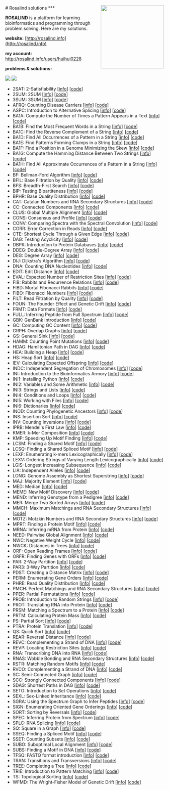 <img src="http://rosalind.info/static/img/logo.png?v=1560257990" width="200" align="right">
# Rosalind solutions
***

**ROSALIND** is a platform for learning bioinformatics and programming through problem solving. Here are my solutions.

**website:** [http://rosalind.info](http://rosalind.info)

**my account:** http://rosalind.info/users/huihui0228

**problems & solutions:** 

<img src="https://img.shields.io/badge/language-python-blue.svg" style="zoom:100%;" /> <img src="https://img.shields.io/badge/counts-126-brightgreen.svg" style="zoom:100%;" />

* 2SAT: 2-Satisfiability [[info](http://rosalind.info/problems/2sat/)] [[code](https://github.com/zonghui0228/Rosalind-Solutions/blob/master/code/rosalind_2sat.py)]
* 2SUM: 2SUM [[info](http://rosalind.info/problems/2sum/)] [[code](https://github.com/zonghui0228/Rosalind-Solutions/blob/master/code/rosalind_2sum.py)]
* 3SUM: 3SUM [[info](http://rosalind.info/problems/3sum/)] [[code](https://github.com/zonghui0228/Rosalind-Solutions/blob/master/code/rosalind_3sum.py)]
* AFRQ: Counting Disease Carriers [[info](http://rosalind.info/problems/afrq/)] [[code](https://github.com/zonghui0228/Rosalind-Solutions/blob/master/code/rosalind_afrq.py)]
* ASPC: Introduction to Alternative Splicing [[info](http://rosalind.info/problems/aspc/)] [[code](https://github.com/zonghui0228/Rosalind-Solutions/blob/master/code/rosalind_aspc.py)]
* BA1A: Compute the Number of Times a Pattern Appears in a Text [[info](http://rosalind.info/problems/ba1a/)] [[code](https://github.com/zonghui0228/Rosalind-Solutions/blob/master/code/rosalind_ba1a.py)]
* BA1B: Find the Most Frequent Words in a String [[info](http://rosalind.info/problems/ba1b/)] [[code](https://github.com/zonghui0228/Rosalind-Solutions/blob/master/code/rosalind_ba1b.py)]
* BA1C: Find the Reverse Complement of a String [[info](http://rosalind.info/problems/ba1c/)] [[code](https://github.com/zonghui0228/Rosalind-Solutions/blob/master/code/rosalind_ba1c.py)]
* BA1D: Find All Occurrences of a Pattern in a String [[info](http://rosalind.info/problems/ba1d/)] [[code](https://github.com/zonghui0228/Rosalind-Solutions/blob/master/code/rosalind_ba1d.py)]
* BA1E: Find Patterns Forming Clumps in a String [[info](http://rosalind.info/problems/ba1e/)] [[code](https://github.com/zonghui0228/Rosalind-Solutions/blob/master/code/rosalind_ba1e.py)]
* BA1F: Find a Position in a Genome Minimizing the Skew [[info](http://rosalind.info/problems/ba1f/)] [[code](https://github.com/zonghui0228/Rosalind-Solutions/blob/master/code/rosalind_ba1f.py)]
* BA1G: Compute the Hamming Distance Between Two Strings [[info](http://rosalind.info/problems/ba1g/)] [[code](https://github.com/zonghui0228/Rosalind-Solutions/blob/master/code/rosalind_ba1g.py)]
* BA1H: Find All Approximate Occurrences of a Pattern in a String [[info](http://rosalind.info/problems/ba1h/)] [[code](https://github.com/zonghui0228/Rosalind-Solutions/blob/master/code/rosalind_ba1h.py)]
* BF: Bellman-Ford Algorithm [[info](http://rosalind.info/problems/bf/)] [[code](https://github.com/zonghui0228/Rosalind-Solutions/blob/master/code/rosalind_bf.py)]
* BFIL: Base Filtration by Quality [[info](http://rosalind.info/problems/bfil/)] [[code](https://github.com/zonghui0228/Rosalind-Solutions/blob/master/code/rosalind_bfil.py)]
* BFS: Breadth-First Search [[info](http://rosalind.info/problems/bfs/)] [[code](https://github.com/zonghui0228/Rosalind-Solutions/blob/master/code/rosalind_bfs.py)]
* BIP: Testing Bipartiteness [[info](http://rosalind.info/problems/bip/)] [[code](https://github.com/zonghui0228/Rosalind-Solutions/blob/master/code/rosalind_bip.py)]
* BPHR: Base Quality Distribution [[info](http://rosalind.info/problems/bphr/)] [[code](https://github.com/zonghui0228/Rosalind-Solutions/blob/master/code/rosalind_bphr.py)]
* CAT: Catalan Numbers and RNA Secondary Structures [[info](http://rosalind.info/problems/cat/)] [[code](https://github.com/zonghui0228/Rosalind-Solutions/blob/master/code/rosalind_cat.py)]
* CC: Connected Components [[info](http://rosalind.info/problems/cc/)] [[code](https://github.com/zonghui0228/Rosalind-Solutions/blob/master/code/rosalind_cc.py)]
* CLUS: Global Multiple Alignment [[info](http://rosalind.info/problems/clus/)] [[code](https://github.com/zonghui0228/Rosalind-Solutions/blob/master/code/rosalind_clus.py)]
* CONS: Consensus and Profile [[info](http://rosalind.info/problems/cons/)] [[code](https://github.com/zonghui0228/Rosalind-Solutions/blob/master/code/rosalind_cons.py)]
* CONV: Comparing Spectra with the Spectral Convolution [[info](http://rosalind.info/problems/conv/)] [[code](https://github.com/zonghui0228/Rosalind-Solutions/blob/master/code/rosalind_conv.py)]
* CORR: Error Correction in Reads [[info](http://rosalind.info/problems/corr/)] [[code](https://github.com/zonghui0228/Rosalind-Solutions/blob/master/code/rosalind_corr.py)]
* CTE: Shortest Cycle Through a Given Edge [[info](http://rosalind.info/problems/cte/)] [[code](https://github.com/zonghui0228/Rosalind-Solutions/blob/master/code/rosalind_cte.py)]
* DAG: Testing Acyclicity [[info](http://rosalind.info/problems/dag/)] [[code](https://github.com/zonghui0228/Rosalind-Solutions/blob/master/code/rosalind_dag.py)]
* DBPR: Introduction to Protein Databases [[info](http://rosalind.info/problems/dbpr/)] [[code](https://github.com/zonghui0228/Rosalind-Solutions/blob/master/code/rosalind_dbpr.py)]
* DDEG: Double-Degree Array [[info](http://rosalind.info/problems/ddeg/)] [[code](https://github.com/zonghui0228/Rosalind-Solutions/blob/master/code/rosalind_ddeg.py)]
* DEG: Degree Array [[info](http://rosalind.info/problems/deg/)] [[code](https://github.com/zonghui0228/Rosalind-Solutions/blob/master/code/rosalind_deg.py)]
* DIJ: Dijkstra's Algorithm [[info](http://rosalind.info/problems/dij/)] [[code](https://github.com/zonghui0228/Rosalind-Solutions/blob/master/code/rosalind_dij.py)]
* DNA: Counting DNA Nucleotides [[info](http://rosalind.info/problems/dna/)] [[code](https://github.com/zonghui0228/Rosalind-Solutions/blob/master/code/rosalind_dna.py)]
* EDIT: Edit Distance [[info](http://rosalind.info/problems/edit/)] [[code](https://github.com/zonghui0228/Rosalind-Solutions/blob/master/code/rosalind_edit.py)]
* EVAL: Expected Number of Restriction Sites [[info](http://rosalind.info/problems/eval/)] [[code](https://github.com/zonghui0228/Rosalind-Solutions/blob/master/code/rosalind_eval.py)]
* FIB: Rabbits and Recurrence Relations [[info](http://rosalind.info/problems/fib/)] [[code](https://github.com/zonghui0228/Rosalind-Solutions/blob/master/code/rosalind_fib.py)]
* FIBD: Mortal Fibonacci Rabbits [[info](http://rosalind.info/problems/fibd/)] [[code](https://github.com/zonghui0228/Rosalind-Solutions/blob/master/code/rosalind_fibd.py)]
* FIBO: Fibonacci Numbers [[info](http://rosalind.info/problems/fibo/)] [[code](https://github.com/zonghui0228/Rosalind-Solutions/blob/master/code/rosalind_fibo.py)]
* FILT: Read Filtration by Quality [[info](http://rosalind.info/problems/filt/)] [[code](https://github.com/zonghui0228/Rosalind-Solutions/blob/master/code/rosalind_filt.py)]
* FOUN: The Founder Effect and Genetic Drift [[info](http://rosalind.info/problems/foun/)] [[code](https://github.com/zonghui0228/Rosalind-Solutions/blob/master/code/rosalind_foun.py)]
* FRMT: Data Formats [[info](http://rosalind.info/problems/frmt/)] [[code](https://github.com/zonghui0228/Rosalind-Solutions/blob/master/code/rosalind_frmt.py)]
* FULL: Inferring Peptide from Full Spectrum [[info](http://rosalind.info/problems/full/)] [[code](https://github.com/zonghui0228/Rosalind-Solutions/blob/master/code/rosalind_full.py)]
* GBK: GenBank Introduction [[info](http://rosalind.info/problems/gbk/)] [[code](https://github.com/zonghui0228/Rosalind-Solutions/blob/master/code/rosalind_gbk.py)]
* GC: Computing GC Content [[info](http://rosalind.info/problems/gc/)] [[code](https://github.com/zonghui0228/Rosalind-Solutions/blob/master/code/rosalind_gc.py)]
* GRPH: Overlap Graphs [[info](http://rosalind.info/problems/grph/)] [[code](https://github.com/zonghui0228/Rosalind-Solutions/blob/master/code/rosalind_grph.py)]
* GS: General Sink [[info](http://rosalind.info/problems/gs/)] [[code](https://github.com/zonghui0228/Rosalind-Solutions/blob/master/code/rosalind_gs.py)]
* HAMM: Counting Point Mutations [[info](http://rosalind.info/problems/hamm/)] [[code](https://github.com/zonghui0228/Rosalind-Solutions/blob/master/code/rosalind_hamm.py)]
* HDAG: Hamiltonian Path in DAG [[info](http://rosalind.info/problems/hdag/)] [[code](https://github.com/zonghui0228/Rosalind-Solutions/blob/master/code/rosalind_hdag.py)]
* HEA: Building a Heap [[info](http://rosalind.info/problems/hea/)] [[code](https://github.com/zonghui0228/Rosalind-Solutions/blob/master/code/rosalind_hea.py)]
* HS: Heap Sort [[info](http://rosalind.info/problems/hs/)] [[code](https://github.com/zonghui0228/Rosalind-Solutions/blob/master/code/rosalind_hs.py)]
* IEV: Calculating Expected Offspring [[info](http://rosalind.info/problems/iev/)] [[code](https://github.com/zonghui0228/Rosalind-Solutions/blob/master/code/rosalind_iev.py)]
* INDC: Independent Segregation of Chromosomes [[info](http://rosalind.info/problems/indc/)] [[code](https://github.com/zonghui0228/Rosalind-Solutions/blob/master/code/rosalind_indc.py)]
* INI: Introduction to the Bioinformatics Armory [[info](http://rosalind.info/problems/ini/)] [[code](https://github.com/zonghui0228/Rosalind-Solutions/blob/master/code/rosalind_ini.py)]
* INI1: Installing Python [[info](http://rosalind.info/problems/ini1/)] [[code](https://github.com/zonghui0228/Rosalind-Solutions/blob/master/code/rosalind_ini1.py)]
* INI2: Variables and Some Arithmetic [[info](http://rosalind.info/problems/ini2/)] [[code](https://github.com/zonghui0228/Rosalind-Solutions/blob/master/code/rosalind_ini2.py)]
* INI3: Strings and Lists [[info](http://rosalind.info/problems/ini3/)] [[code](https://github.com/zonghui0228/Rosalind-Solutions/blob/master/code/rosalind_ini3.py)]
* INI4: Conditions and Loops [[info](http://rosalind.info/problems/ini4/)] [[code](https://github.com/zonghui0228/Rosalind-Solutions/blob/master/code/rosalind_ini4.py)]
* INI5: Working with Files [[info](http://rosalind.info/problems/ini5/)] [[code](https://github.com/zonghui0228/Rosalind-Solutions/blob/master/code/rosalind_ini5.py)]
* INI6: Dictionaries [[info](http://rosalind.info/problems/ini6/)] [[code](https://github.com/zonghui0228/Rosalind-Solutions/blob/master/code/rosalind_ini6.py)]
* INOD: Counting Phylogenetic Ancestors [[info](http://rosalind.info/problems/inod/)] [[code](https://github.com/zonghui0228/Rosalind-Solutions/blob/master/code/rosalind_inod.py)]
* INS: Insertion Sort [[info](http://rosalind.info/problems/ins/)] [[code](https://github.com/zonghui0228/Rosalind-Solutions/blob/master/code/rosalind_ins.py)]
* INV: Counting Inversions [[info](http://rosalind.info/problems/inv/)] [[code](https://github.com/zonghui0228/Rosalind-Solutions/blob/master/code/rosalind_inv.py)]
* IPRB: Mendel's First Law [[info](http://rosalind.info/problems/iprb/)] [[code](https://github.com/zonghui0228/Rosalind-Solutions/blob/master/code/rosalind_iprb.py)]
* KMER: k-Mer Composition [[info](http://rosalind.info/problems/kmer/)] [[code](https://github.com/zonghui0228/Rosalind-Solutions/blob/master/code/rosalind_kmer.py)]
* KMP: Speeding Up Motif Finding [[info](http://rosalind.info/problems/kmp/)] [[code](https://github.com/zonghui0228/Rosalind-Solutions/blob/master/code/rosalind_kmp.py)]
* LCSM: Finding a Shared Motif [[info](http://rosalind.info/problems/lcsm/)] [[code](https://github.com/zonghui0228/Rosalind-Solutions/blob/master/code/rosalind_lcsm.py)]
* LCSQ: Finding a Shared Spliced Motif [[info](http://rosalind.info/problems/lcsq/)] [[code](https://github.com/zonghui0228/Rosalind-Solutions/blob/master/code/rosalind_lcsq.py)]
* LEXF: Enumerating k-mers Lexicographically [[info](http://rosalind.info/problems/lexf/)] [[code](https://github.com/zonghui0228/Rosalind-Solutions/blob/master/code/rosalind_lexf.py)]
* LEXV: Ordering Strings of Varying Length Lexicographically [[info](http://rosalind.info/problems/lexv/)] [[code](https://github.com/zonghui0228/Rosalind-Solutions/blob/master/code/rosalind_lexv.py)]
* LGIS: Longest Increasing Subsequence [[info](http://rosalind.info/problems/lgis/)] [[code](https://github.com/zonghui0228/Rosalind-Solutions/blob/master/code/rosalind_lgis.py)]
* LIA: Independent Alleles [[info](http://rosalind.info/problems/lia/)] [[code](https://github.com/zonghui0228/Rosalind-Solutions/blob/master/code/rosalind_lia.py)]
* LONG: Genome Assembly as Shortest Superstring [[info](http://rosalind.info/problems/long/)] [[code](https://github.com/zonghui0228/Rosalind-Solutions/blob/master/code/rosalind_long.py)]
* MAJ: Majority Element [[info](http://rosalind.info/problems/maj/)] [[code](https://github.com/zonghui0228/Rosalind-Solutions/blob/master/code/rosalind_maj.py)]
* MED: Median [[info](http://rosalind.info/problems/med/)] [[code](https://github.com/zonghui0228/Rosalind-Solutions/blob/master/code/rosalind_med.py)]
* MEME: New Motif Discovery [[info](http://rosalind.info/problems/meme/)] [[code](https://github.com/zonghui0228/Rosalind-Solutions/blob/master/code/rosalind_meme.py)]
* MEND: Inferring Genotype from a Pedigree [[info](http://rosalind.info/problems/mend/)] [[code](https://github.com/zonghui0228/Rosalind-Solutions/blob/master/code/rosalind_mend.py)]
* MER: Merge Two Sorted Arrays [[info](http://rosalind.info/problems/mer/)] [[code](https://github.com/zonghui0228/Rosalind-Solutions/blob/master/code/rosalind_mer.py)]
* MMCH: Maximum Matchings and RNA Secondary Structures [[info](http://rosalind.info/problems/mmch/)] [[code](https://github.com/zonghui0228/Rosalind-Solutions/blob/master/code/rosalind_mmch.py)]
* MOTZ: Motzkin Numbers and RNA Secondary Structures [[info](http://rosalind.info/problems/motz/)] [[code](https://github.com/zonghui0228/Rosalind-Solutions/blob/master/code/rosalind_motz.py)]
* MPRT: Finding a Protein Motif [[info](http://rosalind.info/problems/mprt/)] [[code](https://github.com/zonghui0228/Rosalind-Solutions/blob/master/code/rosalind_mprt.py)]
* MRNA: Inferring mRNA from Protein [[info](http://rosalind.info/problems/mrna/)] [[code](https://github.com/zonghui0228/Rosalind-Solutions/blob/master/code/rosalind_mrna.py)]
* NEED: Pairwise Global Alignment [[info](http://rosalind.info/problems/need/)] [[code](https://github.com/zonghui0228/Rosalind-Solutions/blob/master/code/rosalind_need.py)]
* NWC: Negative Weight Cycle [[info](http://rosalind.info/problems/nwc/)] [[code](https://github.com/zonghui0228/Rosalind-Solutions/blob/master/code/rosalind_nwc.py)]
* NWCK: Distances in Trees [[info](http://rosalind.info/problems/nwck/)] [[code](https://github.com/zonghui0228/Rosalind-Solutions/blob/master/code/rosalind_nwck.py)]
* ORF: Open Reading Frames [[info](http://rosalind.info/problems/orf/)] [[code](https://github.com/zonghui0228/Rosalind-Solutions/blob/master/code/rosalind_orf.py)]
* ORFR: Finding Genes with ORFs [[info](http://rosalind.info/problems/orfr/)] [[code](https://github.com/zonghui0228/Rosalind-Solutions/blob/master/code/rosalind_orfr.py)]
* PAR: 2-Way Partition [[info](http://rosalind.info/problems/par/)] [[code](https://github.com/zonghui0228/Rosalind-Solutions/blob/master/code/rosalind_par.py)]
* PAR3: 3-Way Partition [[info](http://rosalind.info/problems/par3/)] [[code](https://github.com/zonghui0228/Rosalind-Solutions/blob/master/code/rosalind_par3.py)]
* PDST: Creating a Distance Matrix [[info](http://rosalind.info/problems/pdst/)] [[code](https://github.com/zonghui0228/Rosalind-Solutions/blob/master/code/rosalind_pdst.py)]
* PERM: Enumerating Gene Orders [[info](http://rosalind.info/problems/perm/)] [[code](https://github.com/zonghui0228/Rosalind-Solutions/blob/master/code/rosalind_perm.py)]
* PHRE: Read Quality Distribution [[info](http://rosalind.info/problems/phre/)] [[code](https://github.com/zonghui0228/Rosalind-Solutions/blob/master/code/rosalind_phre.py)]
* PMCH: Perfect Matchings and RNA Secondary Structures [[info](http://rosalind.info/problems/pmch/)] [[code](https://github.com/zonghui0228/Rosalind-Solutions/blob/master/code/rosalind_pmch.py)]
* PPER: Partial Permutations [[info](http://rosalind.info/problems/pper/)] [[code](https://github.com/zonghui0228/Rosalind-Solutions/blob/master/code/rosalind_pper.py)]
* PROB: Introduction to Random Strings [[info](http://rosalind.info/problems/prob/)] [[code](https://github.com/zonghui0228/Rosalind-Solutions/blob/master/code/rosalind_prob.py)]
* PROT: Translating RNA into Protein [[info](http://rosalind.info/problems/prot/)] [[code](https://github.com/zonghui0228/Rosalind-Solutions/blob/master/code/rosalind_prot.py)]
* PRSM: Matching a Spectrum to a Protein [[info](http://rosalind.info/problems/prsm/)] [[code](https://github.com/zonghui0228/Rosalind-Solutions/blob/master/code/rosalind_prsm.py)]
* PRTM: Calculating Protein Mass [[info](http://rosalind.info/problems/prtm/)] [[code](https://github.com/zonghui0228/Rosalind-Solutions/blob/master/code/rosalind_prtm.py)]
* PS: Partial Sort [[info](http://rosalind.info/problems/ps/)] [[code](https://github.com/zonghui0228/Rosalind-Solutions/blob/master/code/rosalind_ps.py)]
* PTRA: Protein Translation [[info](http://rosalind.info/problems/ptra/)] [[code](https://github.com/zonghui0228/Rosalind-Solutions/blob/master/code/rosalind_ptra.py)]
* QS: Quick Sort [[info](http://rosalind.info/problems/qs/)] [[code](https://github.com/zonghui0228/Rosalind-Solutions/blob/master/code/rosalind_qs.py)]
* REAR: Reversal Distance [[info](http://rosalind.info/problems/rear/)] [[code](https://github.com/zonghui0228/Rosalind-Solutions/blob/master/code/rosalind_rear.py)]
* REVC: Complementing a Strand of DNA [[info](http://rosalind.info/problems/revc/)] [[code](https://github.com/zonghui0228/Rosalind-Solutions/blob/master/code/rosalind_revc.py)]
* REVP: Locating Restriction Sites [[info](http://rosalind.info/problems/revp/)] [[code](https://github.com/zonghui0228/Rosalind-Solutions/blob/master/code/rosalind_revp.py)]
* RNA: Transcribing DNA into RNA [[info](http://rosalind.info/problems/rna/)] [[code](https://github.com/zonghui0228/Rosalind-Solutions/blob/master/code/rosalind_rna.py)]
* RNAS: Wobble Bonding and RNA Secondary Structures [[info](http://rosalind.info/problems/rnas/)] [[code](https://github.com/zonghui0228/Rosalind-Solutions/blob/master/code/rosalind_rnas.py)]
* RSTR: Matching Random Motifs [[info](http://rosalind.info/problems/rstr/)] [[code](https://github.com/zonghui0228/Rosalind-Solutions/blob/master/code/rosalind_rstr.py)]
* RVCO: Complementing a Strand of DNA [[info](http://rosalind.info/problems/rvco/)] [[code](https://github.com/zonghui0228/Rosalind-Solutions/blob/master/code/rosalind_rvco.py)]
* SC: Semi-Connected Graph [[info](http://rosalind.info/problems/sc/)] [[code](https://github.com/zonghui0228/Rosalind-Solutions/blob/master/code/rosalind_sc.py)]
* SCC: Strongly Connected Components [[info](http://rosalind.info/problems/scc/)] [[code](https://github.com/zonghui0228/Rosalind-Solutions/blob/master/code/rosalind_scc.py)]
* SDAG: Shortest Paths in DAG [[info](http://rosalind.info/problems/sdag/)] [[code](https://github.com/zonghui0228/Rosalind-Solutions/blob/master/code/rosalind_sdag.py)]
* SETO: Introduction to Set Operations [[info](http://rosalind.info/problems/seto/)] [[code](https://github.com/zonghui0228/Rosalind-Solutions/blob/master/code/rosalind_seto.py)]
* SEXL: Sex-Linked Inheritance [[info](http://rosalind.info/problems/sexl/)] [[code](https://github.com/zonghui0228/Rosalind-Solutions/blob/master/code/rosalind_sexl.py)]
* SGRA: Using the Spectrum Graph to Infer Peptides [[info](http://rosalind.info/problems/sgra/)] [[code](https://github.com/zonghui0228/Rosalind-Solutions/blob/master/code/rosalind_sgra.py)]
* SIGN: Enumerating Oriented Gene Orderings [[info](http://rosalind.info/problems/sign/)] [[code](https://github.com/zonghui0228/Rosalind-Solutions/blob/master/code/rosalind_sign.py)]
* SORT: Sorting by Reversals [[info](http://rosalind.info/problems/sort/)] [[code](https://github.com/zonghui0228/Rosalind-Solutions/blob/master/code/rosalind_sort.py)]
* SPEC: Inferring Protein from Spectrum [[info](http://rosalind.info/problems/spec/)] [[code](https://github.com/zonghui0228/Rosalind-Solutions/blob/master/code/rosalind_spec.py)]
* SPLC: RNA Splicing [[info](http://rosalind.info/problems/splc/)] [[code](https://github.com/zonghui0228/Rosalind-Solutions/blob/master/code/rosalind_splc.py)]
* SQ: Square in a Graph [[info](http://rosalind.info/problems/sq/)] [[code](https://github.com/zonghui0228/Rosalind-Solutions/blob/master/code/rosalind_sq.py)]
* SSEQ: Finding a Spliced Motif [[info](http://rosalind.info/problems/sseq/)] [[code](https://github.com/zonghui0228/Rosalind-Solutions/blob/master/code/rosalind_sseq.py)]
* SSET: Counting Subsets [[info](http://rosalind.info/problems/sset/)] [[code](https://github.com/zonghui0228/Rosalind-Solutions/blob/master/code/rosalind_sset.py)]
* SUBO:  Suboptimal Local Alignment [[info](http://rosalind.info/problems/subo/)] [[code](https://github.com/zonghui0228/Rosalind-Solutions/blob/master/code/rosalind_subo.py)]
* SUBS: Finding a Motif in DNA [[info](http://rosalind.info/problems/subs/)] [[code](https://github.com/zonghui0228/Rosalind-Solutions/blob/master/code/rosalind_subs.py)]
* TFSQ: FASTQ format introduction [[info](http://rosalind.info/problems/tfsq/)] [[code](https://github.com/zonghui0228/Rosalind-Solutions/blob/master/code/rosalind_tfsq.py)]
* TRAN: Transitions and Transversions [[info](http://rosalind.info/problems/tran/)] [[code](https://github.com/zonghui0228/Rosalind-Solutions/blob/master/code/rosalind_tran.py)]
* TREE: Completing a Tree [[info](http://rosalind.info/problems/tree/)] [[code](https://github.com/zonghui0228/Rosalind-Solutions/blob/master/code/rosalind_tree.py)]
* TRIE: Introduction to Pattern Matching [[info](http://rosalind.info/problems/trie/)] [[code](https://github.com/zonghui0228/Rosalind-Solutions/blob/master/code/rosalind_trie.py)]
* TS: Topological Sorting [[info](http://rosalind.info/problems/ts/)] [[code](https://github.com/zonghui0228/Rosalind-Solutions/blob/master/code/rosalind_ts.py)]
* WFMD: The Wright-Fisher Model of Genetic Drift [[info](http://rosalind.info/problems/wfmd/)] [[code](https://github.com/zonghui0228/Rosalind-Solutions/blob/master/code/rosalind_wfmd.py)]
